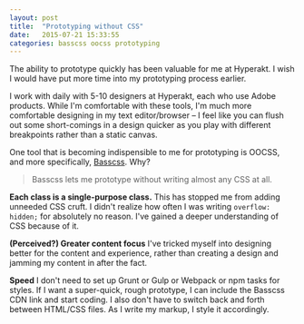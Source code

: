 ```yaml
---
layout: post
title:  "Prototyping without CSS"
date:   2015-07-21 15:33:55
categories: basscss oocss prototyping
---
```

The ability to prototype quickly has been valuable for me at Hyperakt. I wish I would have put more time into my prototyping process earlier.

I work with daily with 5-10 designers at Hyperakt, each who use Adobe products. While I'm comfortable with these tools, I'm much more comfortable designing in my text editor/browser – I feel like you can flush out some short-comings in a design quicker as you play with different breakpoints rather than a static canvas.

One tool that is becoming indispensible to me for prototyping is OOCSS, and more specifically, [Basscss][basscss]. Why?

>Basscss lets me prototype without writing almost any CSS at all.

**Each class is a single-purpose class.**
This has stopped me from adding unneeded CSS cruft. I didn't realize how often I was writing `overflow: hidden;` for absolutely no reason. I've gained a deeper understanding of CSS because of it.

**(Perceived?) Greater content focus**
I've tricked myself into designing better for the content and experience, rather than creating a design and jamming my content in after the fact.

**Speed**
I don't need to set up Grunt or Gulp or Webpack or npm tasks for styles. If I want a super-quick, rough prototype, I can include the Basscss CDN link and start coding. I also don't have to switch back and forth between HTML/CSS files. As I write my markup, I style it accordingly.


[basscss]:      http://basscss.com
